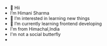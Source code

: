 - 👋 Hii
-  I’m Himani Sharma
- 👀 I’m interested in learning new things
- 🌱 I’m currently learning  frontend developing
-   I'm from Himachal,India
-   I'm not a social butterfly
-   <img scr ="https://encrypted-tbn0.gstatic.com/images?q=tbn:ANd9GcQ6AiR6X8NlZgLgxKbHquGLvPLWT6SqFf1a7HRkiXq-Hqee430PtmF10baOTHYiGDq4XAQ&usqp=CAU" >


